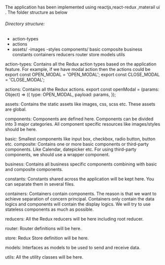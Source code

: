 The application has been implemented using reactjs,react-redux ,materail ui . The folder structure as below
###### Directory structure:
- action-types
- actions
- assets/
  -images
   -styles
components/
basic
composite
business
constants 
containers
reducers
router
store
models
utils

action-types:
Contains all the Redux action types based on the application feature. For example, if we have modal action then the actions could be 
export const OPEN_MODAL = 'OPEN_MODAL';
export const CLOSE_MODAL = 'CLOSE_MODAL';

actions:
Contains all the Redux actions.
export const openModal = (params: Object) => ({
type: OPEN_MODAL,
payload: params,
});

assets:
Contains the static assets like images, css, scss etc. These assets are global.

components:
Components are defined here. Components can be divided into 3 major categories. All component specific resources like images/styles should be here.

basic: Smallest components like input box, checkbox, radio button, button etc.
composite: Contains one or more basic components or third-party components. Like Calendar, datepicker etc. For using third-party components, we should use a wrapper component.

business: Contains all business specific components combining with basic and composite components.

constants:
Constants shared across the application will be kept here. You can separate them in several files.

containers:
Containers contain components. The reason is that we want to achieve separation of concern principal.  Containers only contain the data logics and components will contain the display logics. We will try to use stateless components as much as possible.

reducers:
All the Redux reducers will be here including root reducer.

router:
Router definitions will be here.

store:
Redux Store definition will be here.

models:
Interfaces as models to be used to send and receive data.

utils:
All the utility classes will be here.
